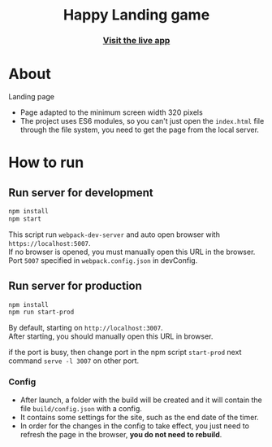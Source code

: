 <h1 align="center">Happy Landing game</h1>
<h3 align="center">
    <a href="https://slice312.github.io/happy-landing/">Visit the live app</a>
</h3>

# About
Landing page
+ Page adapted to the minimum screen width 320 pixels
+ The project uses ES6 modules, so you can't just open the `index.html` file through the file system, you need to get the page from the local server.


# How to run
## Run server for development
```sh
npm install
npm start
```
This script run `webpack-dev-server` and auto open browser with `https://localhost:5007`.  
If no browser is opened, you must manually open this URL in the browser.  
Port `5007` specified in `webpack.config.json` in devConfig.



## Run server for production
```sh
npm install
npm run start-prod  
```
By default, starting on `http://localhost:3007`.  
After starting, you should manually open this URL in browser.

if the port is busy, then change port in the npm script `start-prod` next command `serve -l 3007` on other port.

### Config
+ After launch, a folder with the build will be created and it will contain the file `build/config.json` with a config.
+ It contains some settings for the site, such as the end date of the timer.
+ In order for the changes in the config to take effect, you just need to refresh the page in the browser, **you do not need to rebuild**.

